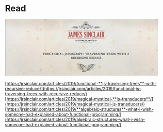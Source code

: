 # Read

![This guy writes a good blog about JavaScript tips and data structures!!!](../.gitbook/assets/screen-shot-2020-12-09-at-11.29.53-pm.png)

[https://jrsinclair.com/articles/2019/functional-**js-traversing-trees**-with-recursive-reduce/](https://jrsinclair.com/articles/2019/functional-js-traversing-trees-with-recursive-reduce/)  
[https://jrsinclair.com/articles/2019/magical-mystical-**js-transducers**/](https://jrsinclair.com/articles/2019/magical-mystical-js-transducers/)  
[https://jrsinclair.com/articles/2019/**algebraic-structures**-what-i-wish-someone-had-explained-about-functional-programming/](https://jrsinclair.com/articles/2019/algebraic-structures-what-i-wish-someone-had-explained-about-functional-programming/)





